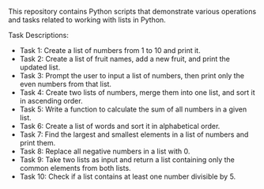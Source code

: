 This repository contains Python scripts that demonstrate various operations and tasks related to working with lists in Python.

Task Descriptions:
- Task 1: Create a list of numbers from 1 to 10 and print it.
- Task 2: Create a list of fruit names, add a new fruit, and print the updated list.
- Task 3: Prompt the user to input a list of numbers, then print only the even numbers from that list.
- Task 4: Create two lists of numbers, merge them into one list, and sort it in ascending order.
- Task 5: Write a function to calculate the sum of all numbers in a given list.
- Task 6: Create a list of words and sort it in alphabetical order.
- Task 7: Find the largest and smallest elements in a list of numbers and print them.
- Task 8: Replace all negative numbers in a list with 0.
- Task 9: Take two lists as input and return a list containing only the common elements from both lists.
- Task 10: Check if a list contains at least one number divisible by 5.
